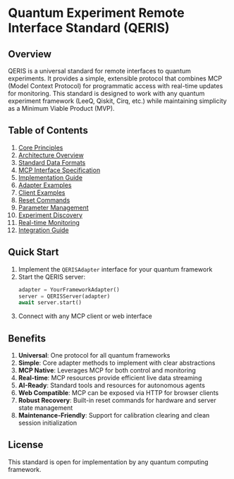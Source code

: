 # Quantum Experiment Remote Interface Standard (QERIS)

## Overview

QERIS is a universal standard for remote interfaces to quantum experiments. It provides a simple, extensible protocol that combines MCP (Model Context Protocol) for programmatic access with real-time updates for monitoring. This standard is designed to work with any quantum experiment framework (LeeQ, Qiskit, Cirq, etc.) while maintaining simplicity as a Minimum Viable Product (MVP).

## Table of Contents

1. [Core Principles](./01_core_principles.md)
2. [Architecture Overview](./02_architecture.md)
3. [Standard Data Formats](./03_data_formats.md)
4. [MCP Interface Specification](./04_mcp_interface.md)
5. [Implementation Guide](./05_implementation_guide.md)
6. [Adapter Examples](./06_adapter_examples.md)
7. [Client Examples](./07_client_examples.md)
8. [Reset Commands](./08_reset_commands.md)
9. [Parameter Management](./09_parameter_management.md)
10. [Experiment Discovery](./10_experiment_discovery.md)
11. [Real-time Monitoring](./11_realtime_monitoring.md)
12. [Integration Guide](./12_integration_guide.md)

## Quick Start

1. Implement the `QERISAdapter` interface for your quantum framework
2. Start the QERIS server:
   ```python
   adapter = YourFrameworkAdapter()
   server = QERISServer(adapter)
   await server.start()
   ```
3. Connect with any MCP client or web interface

## Benefits

1. **Universal**: One protocol for all quantum frameworks
2. **Simple**: Core adapter methods to implement with clear abstractions
3. **MCP Native**: Leverages MCP for both control and monitoring
4. **Real-time**: MCP resources provide efficient live data streaming
5. **AI-Ready**: Standard tools and resources for autonomous agents
6. **Web Compatible**: MCP can be exposed via HTTP for browser clients
7. **Robust Recovery**: Built-in reset commands for hardware and server state management
8. **Maintenance-Friendly**: Support for calibration clearing and clean session initialization

## License

This standard is open for implementation by any quantum computing framework.